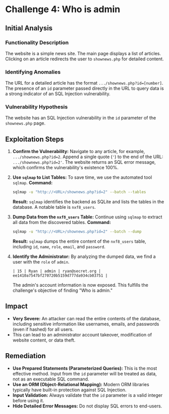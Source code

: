 # Challenge 4: Who is admin

## Initial Analysis

### Functionality Description
The website is a simple news site. The main page displays a list of articles. Clicking on an article redirects the user to `shownews.php` for detailed content.

### Identifying Anomalies
The URL for a detailed article has the format `.../shownews.php?id=[number]`. The presence of an `id` parameter passed directly in the URL to query data is a strong indicator of an SQL Injection vulnerability.

### Vulnerability Hypothesis
The website has an SQL Injection vulnerability in the `id` parameter of the `shownews.php` page.

## Exploitation Steps

1.  **Confirm the Vulnerability:** Navigate to any article, for example, `.../shownews.php?id=2`. Append a single quote (`'`) to the end of the URL: `.../shownews.php?id=2'`.
    The website returns an SQL error message, which confirms the vulnerability's existence 100%.
    

2.  **Use `sqlmap` to List Tables:** To save time, we use the automated tool `sqlmap`.
    **Command:**
    ```bash
    sqlmap -u "http://<URL>/shownews.php?id=2" --batch --tables
    ```
    **Result:** `sqlmap` identifies the backend as SQLite and lists the tables in the database. A notable table is `nxf8_users`.
    

3.  **Dump Data from the `nxf8_users` Table:** Continue using `sqlmap` to extract all data from the discovered tables.
    **Command:**
    ```bash
    sqlmap -u "http://<URL>/shownews.php?id=2" --batch --dump
    ```
    **Result:** `sqlmap` dumps the entire content of the `nxf8_users` table, including `id`, `name`, `role`, `email`, and `password`.
    

4.  **Identify the Administrator:** By analyzing the dumped data, we find a user with the `role` of `admin`.
    ```
    | 15 | Ryan | admin | ryan@secret.org | ee1410a7547bf270720b5159d777da934cb03751 |
    ```
    The admin's account information is now exposed. This fulfills the challenge's objective of finding "Who is admin."

## Impact
- **Very Severe:** An attacker can read the entire contents of the database, including sensitive information like usernames, emails, and passwords (even if hashed) for all users.
- This can lead to an administrator account takeover, modification of website content, or data theft.

## Remediation
- **Use Prepared Statements (Parameterized Queries):** This is the most effective method. Input from the `id` parameter will be treated as data, not as an executable SQL command.
- **Use an ORM (Object-Relational Mapping):** Modern ORM libraries typically have built-in protection against SQL Injection.
- **Input Validation:** Always validate that the `id` parameter is a valid integer before using it.
- **Hide Detailed Error Messages:** Do not display SQL errors to end-users.